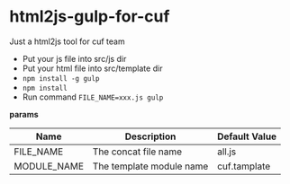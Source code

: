 # html2js-gulp-for-cuf
Just a html2js tool for cuf team 

- Put your js file into src/js dir
- Put your html file into src/template dir
- ```npm install -g gulp```
- ```npm install```
- Run command ```FILE_NAME=xxx.js gulp```

**params**

| Name | Description | Default Value |
| ---- | ----------- | ------------- |
| FILE_NAME |  The concat file name | all.js |
| MODULE_NAME | The template module name | cuf.tamplate |

